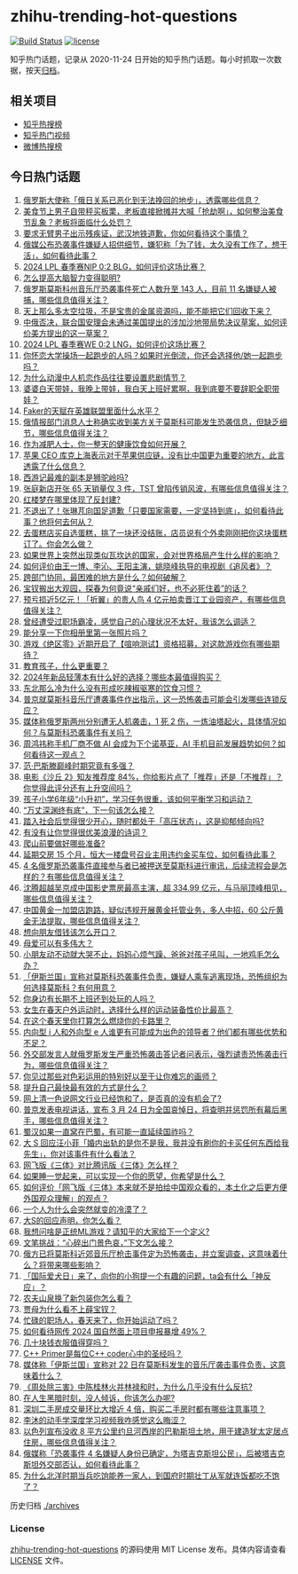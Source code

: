 # zhihu-trending-hot-questions

[![Build Status](https://github.com/justjavac/zhihu-trending-hot-questions/workflows/ci/badge.svg?branch=master)](https://github.com/justjavac/zhihu-trending-hot-questions/actions)
[![license](https://img.shields.io/github/license/justjavac/zhihu-trending-hot-questions)](https://github.com/justjavac/zhihu-trending-hot-questions/blob/master/LICENSE)

知乎热门话题，记录从 2020-11-24
日开始的知乎热门话题。每小时抓取一次数据，按天[归档](./archives)。

## 相关项目

- [知乎热搜榜](https://github.com/justjavac/zhihu-trending-top-search)
- [知乎热门视频](https://github.com/justjavac/zhihu-trending-hot-video)
- [微博热搜榜](https://github.com/justjavac/weibo-trending-hot-search)

## 今日热门话题

<!-- BEGIN -->
<!-- 最后更新时间 Sun Mar 24 2024 10:24:54 GMT+0800 (China Standard Time) -->

1. [俄罗斯大使称「俄日关系已恶化到无法挽回的地步」，透露哪些信息？](https://www.zhihu.com/question/649643266)
1. [美食节上男子自带秤买板栗，老板直接掀摊并大喊「抢劫啊」，如何整治美食节乱象？老板将面临什么处罚？](https://www.zhihu.com/question/649840270)
1. [要求无臂男子出示残疾证，武汉地铁道歉，你如何看待这个事情？](https://www.zhihu.com/question/649711531)
1. [俄媒公布恐袭事件嫌疑人招供细节，嫌犯称「为了钱，太久没有工作了，想干活」，如何看待此事？](https://www.zhihu.com/question/649864215)
1. [2024 LPL 春季赛NIP 0:2 BLG，如何评价这场比赛？](https://www.zhihu.com/question/649834425)
1. [怎么提高大脑智力变得聪明?](https://www.zhihu.com/question/552643165)
1. [俄罗斯莫斯科州音乐厅恐袭事件死亡人数升至 143 人，目前 11 名嫌疑人被捕，哪些信息值得关注？](https://www.zhihu.com/question/649821045)
1. [天上那么多太空垃圾，不是宝贵的金属资源吗，能不能把它们回收下来？](https://www.zhihu.com/question/647146710)
1. [中俄否决，联合国安理会未通过美国提出的涉加沙地带局势决议草案，如何评价美方提出的这一草案？](https://www.zhihu.com/question/649729812)
1. [2024 LPL 春季赛WE 0:2 LNG，如何评价这场比赛？](https://www.zhihu.com/question/649821369)
1. [你怀恋大学操场一起跑步的人吗？如果时光倒流，你还会选择他/她一起跑步吗？](https://www.zhihu.com/question/649904948)
1. [为什么动漫中人机恋作品往往要设置悲剧情节？](https://www.zhihu.com/question/649335475)
1. [婆婆白天带娃，我晚上带娃，我白天上班好累啊，我到底要不要辞职全职带娃？](https://www.zhihu.com/question/649294197)
1. [Faker的天赋在英雄联盟里面什么水平？](https://www.zhihu.com/question/443709611)
1. [俄情报部门消息人士称确实收到美方关于莫斯科可能发生恐袭信息，但缺乏细节，哪些信息值得关注？](https://www.zhihu.com/question/649825244)
1. [作为减肥人士，你一整天的健康饮食如何开展？](https://www.zhihu.com/question/647590636)
1. [苹果 CEO 库克上海表示对于苹果供应链，没有比中国更为重要的地方，此言透露了什么信息？](https://www.zhihu.com/question/649439458)
1. [西游记最难的副本是狮驼岭吗?](https://www.zhihu.com/question/648864597)
1. [张庭新店开张 65 天销量仅 3 件，TST 曾陷传销风波，有哪些信息值得关注？](https://www.zhihu.com/question/649818448)
1. [红楼梦在哪里体现了反封建?](https://www.zhihu.com/question/648988202)
1. [不退出了！张琳芃向国足道歉「只要国家需要，一定坚持到底」，如何看待此事？他将何去何从？](https://www.zhihu.com/question/649851148)
1. [去蛋糕店买自选蛋糕，挑了一块还没结账，店员说有个外卖刚刚把你这块蛋糕订了。你会怎么做？](https://www.zhihu.com/question/621387374)
1. [如果世界上突然出现类似瓦坎达的国家，会对世界格局产生什么样的影响？](https://www.zhihu.com/question/268470940)
1. [如何评价由王一博、李沁、王阳主演，姚晓峰执导的电视剧《追风者》？](https://www.zhihu.com/question/649543714)
1. [跨部门协同，最困难的地方是什么？如何破解？](https://www.zhihu.com/question/648611918)
1. [宝钗搬出大观园，探春为何竟说“亲戚们好，也不必死住着”的话？](https://www.zhihu.com/question/644847373)
1. [预亏损近5亿元！「折翼」的贵人鸟 4 亿元拍卖晋江工业园资产，有哪些信息值得关注？](https://www.zhihu.com/question/649854555)
1. [曾经遭受过职场霸凌，感觉自己的心理状况不太好，我该怎么调适？](https://www.zhihu.com/question/649090998)
1. [能分享一下你相册里第一张照片吗？](https://www.zhihu.com/question/428187209)
1. [游戏《绝区零》近期开启了【喧响测试】资格招募，对这款游戏你有哪些期待？](https://www.zhihu.com/question/649455238)
1. [教育孩子，什么更重要？](https://www.zhihu.com/question/646568399)
1. [2024年新品轻薄本有什么好的选择？哪些本最值得购买？](https://www.zhihu.com/question/649868977)
1. [东北那么冷为什么没有形成吃辣椒驱寒的饮食习惯？](https://www.zhihu.com/question/649670716)
1. [普京就莫斯科音乐厅遭袭事件作出指示，这一恐怖袭击可能会引发哪些连锁反应？](https://www.zhihu.com/question/649776617)
1. [媒体称俄罗斯两州分别遭无人机袭击，1 死 2 伤，一炼油塔起火，具体情况如何？与莫斯科恐袭事件有关吗？](https://www.zhihu.com/question/649791021)
1. [周鸿祎称手机厂商不做 AI 会成为下个诺基亚，AI 手机目前发展趋势如何？如何看待这一观点？](https://www.zhihu.com/question/649760971)
1. [范·巴斯滕巅峰时期究竟有多强？](https://www.zhihu.com/question/47979976)
1. [电影《沙丘 2》知友推荐度 84%，你给影片点了「推荐」还是「不推荐」？你觉得此评分还有上升空间吗？](https://www.zhihu.com/question/648169276)
1. [孩子小学6年级“小升初”，学习任务很重，该如何平衡学习和运动？](https://www.zhihu.com/question/649879501)
1. [“万丈深渊终有底”，下一句该怎么接？](https://www.zhihu.com/question/649662258)
1. [踏入社会后觉得很少开心，随时都处于「高压状态」，这是抑郁倾向吗?](https://www.zhihu.com/question/649420530)
1. [有没有让你觉得很优美浪漫的诗词？](https://www.zhihu.com/question/639108935)
1. [爬山前要做好哪些准备?](https://www.zhihu.com/question/649882758)
1. [延期交房 15 个月，恒大一楼盘号召业主用违约金买车位，如何看待此事？](https://www.zhihu.com/question/649901791)
1. [4 名俄罗斯恐袭事件直接参与者已被押送至莫斯科进行审讯，后续流程会是怎样的？有哪些信息值得关注？](https://www.zhihu.com/question/649901681)
1. [沈腾超越吴京成中国影史票房最高主演，超 334.99 亿元，与马丽顶峰相见，哪些信息值得关注？](https://www.zhihu.com/question/649860020)
1. [中国黄金一加盟店跑路，疑似违规开展黄金托管业务，多人中招，60 公斤黄金无法提取，哪些信息值得关注？](https://www.zhihu.com/question/649769945)
1. [想向朋友借钱该怎么开口？](https://www.zhihu.com/question/561562295)
1. [母爱可以有多伟大？](https://www.zhihu.com/question/59313322)
1. [小朋友动不动就大哭不止，妈妈心烦气躁、爸爸对孩子吼叫，一地鸡毛怎么办？](https://www.zhihu.com/question/648454425)
1. [「伊斯兰国」宣称对莫斯科恐袭事件负责，嫌疑人乘车逃离现场，恐怖组织为何选择莫斯科？有何用意？](https://www.zhihu.com/question/649776236)
1. [你身边有长期不上班还到处玩的人吗？](https://www.zhihu.com/question/648328481)
1. [女生在春天户外运动时，选择什么样的运动装备性价比最高？](https://www.zhihu.com/question/649855774)
1. [在这个春天里你打算怎么燃烧你的卡路里？](https://www.zhihu.com/question/649811176)
1. [内向型 i 人和外向型 e 人谁更有可能成为出色的领导者？他们都有哪些优势和不足？](https://www.zhihu.com/question/649615373)
1. [外交部发言人就俄罗斯发生严重恐怖袭击答记者问表示，强烈谴责恐怖袭击行为，哪些信息值得关注？](https://www.zhihu.com/question/649823211)
1. [你见过那些对色彩运用的特别好以至于让你难忘的画师？](https://www.zhihu.com/question/311764234)
1. [提升自己最快最有效的方式是什么？](https://www.zhihu.com/question/649264752)
1. [网上清一色说网文行业已经饱和了，是否真的没有机会了?](https://www.zhihu.com/question/648975005)
1. [普京发表电视讲话，宣布 3 月 24 日为全国哀悼日，将查明并惩罚所有幕后黑手，哪些信息值得关注？](https://www.zhihu.com/question/649855366)
1. [蜀汉如果一直窝在巴蜀，有可能一直延续国祚吗？](https://www.zhihu.com/question/647476974)
1. [大 S 回应汪小菲「婚内出轨的是你不是我，我并没有刷你的卡买任何东西给我先生」，你对该事件有什么看法？](https://www.zhihu.com/question/649354425)
1. [网飞版《三体》对比腾讯版《三体》怎么样？](https://www.zhihu.com/question/649493577)
1. [如果睡一觉起来，可以实现一个你的愿望，你希望是什么？](https://www.zhihu.com/question/649421080)
1. [如何评价「网飞版《三体》本来就不是拍给中国观众看的，本土化之后更方便外国观众理解」的观点？](https://www.zhihu.com/question/649732005)
1. [一个人为什么会突然就变的冷漠了？](https://www.zhihu.com/question/485883005)
1. [大S的回应声明，你怎么看？](https://www.zhihu.com/question/649355788)
1. [我想问啥是正统ML游戏？请知乎的大家给下一个定义?](https://www.zhihu.com/question/649547219)
1. [文笔挑战：“心碎出门景色哀，”下文怎么接？](https://www.zhihu.com/question/649729568)
1. [俄方已将莫斯科近郊音乐厅枪击事件定为恐怖袭击，并立案调查，这意味着什么？将带来哪些影响？](https://www.zhihu.com/question/649745491)
1. [「国际爱犬日」来了，向你的小狗提一个有趣的问题，ta会有什么「神反应」？](https://www.zhihu.com/question/647342201)
1. [农夫山泉换了新包装你怎么看？](https://www.zhihu.com/question/649341095)
1. [贾母为什么看不上薛宝钗？](https://www.zhihu.com/question/542947265)
1. [忙碌的职场人，春天来了，你开始运动了吗？](https://www.zhihu.com/question/649798232)
1. [如何看待网传 2024 国自然面上项目申报暴增 49%？](https://www.zhihu.com/question/649568375)
1. [几十块钱衣服值得穿吗？](https://www.zhihu.com/question/649596420)
1. [C++ Primer是每位C++ coder心中的圣经吗？](https://www.zhihu.com/question/649605431)
1. [媒体称「伊斯兰国」宣称对 22 日在莫斯科发生的音乐厅袭击事件负责，这意味着什么？](https://www.zhihu.com/question/649745586)
1. [《周处除三害》中陈桂林火并林禄和时，为什么几乎没有什么反抗?](https://www.zhihu.com/question/646921582)
1. [在人生黑暗时刻，没人倾诉，你该怎么办呢?](https://www.zhihu.com/question/648902348)
1. [深圳二手房成交量环比大增近 4 倍，购买二手房时都有哪些注意事项？](https://www.zhihu.com/question/646085223)
1. [李沐的动手学深度学习视频我咋感觉这么晦涩？](https://www.zhihu.com/question/646489478)
1. [以色列宣布没收 8 平方公里约旦河西岸的巴勒斯坦土地，用于建造犹太定居点住房，哪些信息值得关注？](https://www.zhihu.com/question/649712698)
1. [俄媒称「恐袭事件 4 名嫌疑人身份已确定，为塔吉克斯坦公民」，后被塔吉克斯坦外交部否认，如何看待此事？](https://www.zhihu.com/question/649810994)
1. [为什么北洋时期当兵吃饷能养一家人，到国府时期壮丁从军就连饭都吃不饱了？](https://www.zhihu.com/question/641706326)

<!-- END -->

历史归档 [./archives](./archives)

### License

[zhihu-trending-hot-questions](https://github.com/justjavac/zhihu-trending-hot-questions)
的源码使用 MIT License 发布。具体内容请查看 [LICENSE](./LICENSE) 文件。
